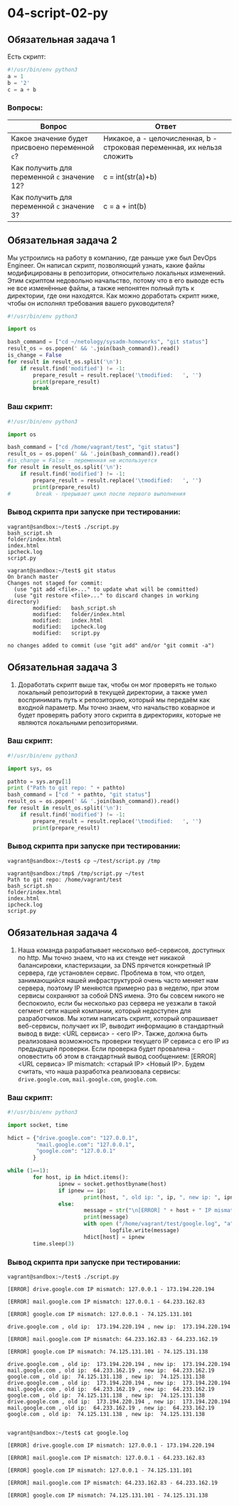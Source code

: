 # 04-script-02-py

## Обязательная задача 1

Есть скрипт:
```python
#!/usr/bin/env python3
a = 1
b = '2'
c = a + b
```

### Вопросы:
| Вопрос  | Ответ |
| ------------- | ------------- |
| Какое значение будет присвоено переменной `c`?  | Никакое, а - целочисленная, b - строковая переменная, их нельзя сложить  |
| Как получить для переменной `c` значение 12?  | c = int(str(a)+b)  |
| Как получить для переменной `c` значение 3?  | c = a + int(b)  |

## Обязательная задача 2
Мы устроились на работу в компанию, где раньше уже был DevOps Engineer. Он написал скрипт, позволяющий узнать, какие файлы модифицированы в репозитории, относительно локальных изменений. Этим скриптом недовольно начальство, потому что в его выводе есть не все изменённые файлы, а также непонятен полный путь к директории, где они находятся. Как можно доработать скрипт ниже, чтобы он исполнял требования вашего руководителя?

```python
#!/usr/bin/env python3

import os

bash_command = ["cd ~/netology/sysadm-homeworks", "git status"]
result_os = os.popen(' && '.join(bash_command)).read()
is_change = False
for result in result_os.split('\n'):
    if result.find('modified') != -1:
        prepare_result = result.replace('\tmodified:   ', '')
        print(prepare_result)
        break
```

### Ваш скрипт:
```python
#!/usr/bin/env python3

import os

bash_command = ["cd /home/vagrant/test", "git status"]
result_os = os.popen(' && '.join(bash_command)).read()
#is_change = False - переменная не используется
for result in result_os.split('\n'):
    if result.find('modified') != -1:
        prepare_result = result.replace('\tmodified:   ', '')
        print(prepare_result)
#        break - прерывает цикл после первого выполнения
```

### Вывод скрипта при запуске при тестировании:
```
vagrant@sandbox:~/test$ ./script.py
bash_script.sh
folder/index.html
index.html
ipcheck.log
script.py

vagrant@sandbox:~/test$ git status
On branch master
Changes not staged for commit:
  (use "git add <file>..." to update what will be committed)
  (use "git restore <file>..." to discard changes in working directory)
        modified:   bash_script.sh
        modified:   folder/index.html
        modified:   index.html
        modified:   ipcheck.log
        modified:   script.py

no changes added to commit (use "git add" and/or "git commit -a")
```

## Обязательная задача 3
1. Доработать скрипт выше так, чтобы он мог проверять не только локальный репозиторий в текущей директории, а также умел воспринимать путь к репозиторию, который мы передаём как входной параметр. Мы точно знаем, что начальство коварное и будет проверять работу этого скрипта в директориях, которые не являются локальными репозиториями.

### Ваш скрипт:
```python
#!/usr/bin/env python3

import sys, os

pathto = sys.argv[1]
print ("Path to git repo: " + pathto)
bash_command = ["cd " + pathto, "git status"]
result_os = os.popen(' && '.join(bash_command)).read()
for result in result_os.split('\n'):
    if result.find('modified') != -1:
        prepare_result = result.replace('\tmodified:   ', '')
        print(prepare_result)
```

### Вывод скрипта при запуске при тестировании:
```
vagrant@sandbox:~/test$ cp ~/test/script.py /tmp

vagrant@sandbox:/tmp$ /tmp/script.py ~/test
Path to git repo: /home/vagrant/test
bash_script.sh
folder/index.html
index.html
ipcheck.log
script.py
```

## Обязательная задача 4
1. Наша команда разрабатывает несколько веб-сервисов, доступных по http. Мы точно знаем, что на их стенде нет никакой балансировки, кластеризации, за DNS прячется конкретный IP сервера, где установлен сервис. Проблема в том, что отдел, занимающийся нашей инфраструктурой очень часто меняет нам сервера, поэтому IP меняются примерно раз в неделю, при этом сервисы сохраняют за собой DNS имена. Это бы совсем никого не беспокоило, если бы несколько раз сервера не уезжали в такой сегмент сети нашей компании, который недоступен для разработчиков. Мы хотим написать скрипт, который опрашивает веб-сервисы, получает их IP, выводит информацию в стандартный вывод в виде: <URL сервиса> - <его IP>. Также, должна быть реализована возможность проверки текущего IP сервиса c его IP из предыдущей проверки. Если проверка будет провалена - оповестить об этом в стандартный вывод сообщением: [ERROR] <URL сервиса> IP mismatch: <старый IP> <Новый IP>. Будем считать, что наша разработка реализовала сервисы: `drive.google.com`, `mail.google.com`, `google.com`.

### Ваш скрипт:
```python
#!/usr/bin/env python3

import socket, time

hdict = {"drive.google.com": "127.0.0.1",
         "mail.google.com": "127.0.0.1",
         "google.com": "127.0.0.1"
        }

while (1==1):
        for host, ip in hdict.items():
                ipnew = socket.gethostbyname(host)
                if ipnew == ip:
                        print(host, ", old ip: ", ip, ", new ip: ", ipnew)
                else:
                        message = str("\n[ERROR] " + host + " IP mismatch: " + ip + " - " + ipnew)
                        print(message)
                        with open ("/home/vagrant/test/google.log", "a") as logfile:
                                logfile.write(message)
                        hdict[host] = ipnew
        time.sleep(3)	
```

### Вывод скрипта при запуске при тестировании:
```
vagrant@sandbox:~/test$ ./script.py

[ERROR] drive.google.com IP mismatch: 127.0.0.1 - 173.194.220.194

[ERROR] mail.google.com IP mismatch: 127.0.0.1 - 64.233.162.83

[ERROR] google.com IP mismatch: 127.0.0.1 - 74.125.131.101

drive.google.com , old ip:  173.194.220.194 , new ip:  173.194.220.194

[ERROR] mail.google.com IP mismatch: 64.233.162.83 - 64.233.162.19

[ERROR] google.com IP mismatch: 74.125.131.101 - 74.125.131.138

drive.google.com , old ip:  173.194.220.194 , new ip:  173.194.220.194
mail.google.com , old ip:  64.233.162.19 , new ip:  64.233.162.19
google.com , old ip:  74.125.131.138 , new ip:  74.125.131.138
drive.google.com , old ip:  173.194.220.194 , new ip:  173.194.220.194
mail.google.com , old ip:  64.233.162.19 , new ip:  64.233.162.19
google.com , old ip:  74.125.131.138 , new ip:  74.125.131.138
drive.google.com , old ip:  173.194.220.194 , new ip:  173.194.220.194
mail.google.com , old ip:  64.233.162.19 , new ip:  64.233.162.19
google.com , old ip:  74.125.131.138 , new ip:  74.125.131.138


vagrant@sandbox:~/test$ cat google.log

[ERROR] drive.google.com IP mismatch: 127.0.0.1 - 173.194.220.194

[ERROR] mail.google.com IP mismatch: 127.0.0.1 - 64.233.162.83

[ERROR] google.com IP mismatch: 127.0.0.1 - 74.125.131.101

[ERROR] mail.google.com IP mismatch: 64.233.162.83 - 64.233.162.19

[ERROR] google.com IP mismatch: 74.125.131.101 - 74.125.131.138
```
